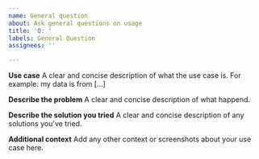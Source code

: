 ```yaml
---
name: General question
about: Ask general questions on usage
title: 'Q: '
labels: General Question
assignees: ''

---
```


**Use case**
A clear and concise description of what the use case is. For example: my data is from [...]

**Describe the problem**
A clear and concise description of what happend.

**Describe the solution you tried**
A clear and concise description of any solutions you've tried.

**Additional context**
Add any other context or screenshots about your use case here.
